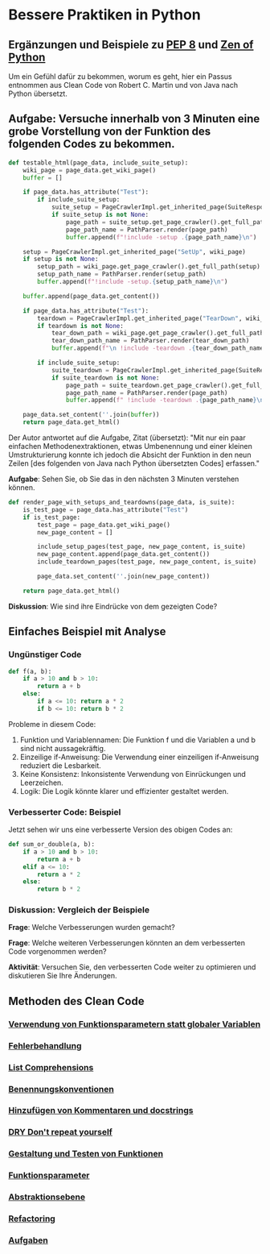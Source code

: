 # Bessere Praktiken in Python

## Ergänzungen und Beispiele zu [PEP 8](https://peps.python.org/pep-0008/) und [Zen of Python](https://gist.github.com/corysimmons/8b94c08421dec18bbaa4)

[//]: # (## Feinziele)

[//]: # ()
[//]: # (- **Erkennen und Vermeiden von schlechtem Code** )

[//]: # (- **Praktische Anwendung von Namenskonventionen** )

[//]: # (- **Implementierung des DRY-Prinzips** )

[//]: # (- **Verständnis für Testbarkeit** )

[//]: # (- **Anwendung von Kommentaren und Dokumentation** )

[//]: # (- **Einhalten eines konsistenten Codierungsstils** )

[//]: # (- **Refactoring-Kompetenz**)

[//]: # (- **Verständnis für die Struktur von Funktionen und Klassen**)

[//]: # (In diesem Abschnitt werden wir die wesentlichen Prinzipien des Clean Code detailliert betrachten. Dazu gehören Aspekte)

[//]: # (wie Lesbarkeit, Einfachheit und Wartbarkeit des Codes. Die Feinziele geben einen detaillierten Einblick in die)

[//]: # (spezifischen Fähigkeiten und Kenntnisse, die die Lernenden erwerben werden, um Clean Code effektiv in der Praxis)

[//]: # (anzuwenden. Dies bildet die Grundlage für die folgenden Abschnitte, in denen diese Prinzipien weiter vertieft und durch)

[//]: # (praktische Beispiele illustriert werden.)

Um ein Gefühl dafür zu bekommen, worum es geht, hier ein Passus entnommen aus Clean Code von Robert C. Martin und von Java nach Python übersetzt.

## Aufgabe: Versuche innerhalb von 3 Minuten eine grobe Vorstellung von der Funktion des folgenden Codes zu bekommen.

```python
def testable_html(page_data, include_suite_setup):
    wiki_page = page_data.get_wiki_page()
    buffer = []

    if page_data.has_attribute("Test"):
        if include_suite_setup:
            suite_setup = PageCrawlerImpl.get_inherited_page(SuiteResponder.SUITE_SETUP_NAME, wiki_page)
            if suite_setup is not None:
                page_path = suite_setup.get_page_crawler().get_full_path(suite_setup)
                page_path_name = PathParser.render(page_path)
                buffer.append(f"!include -setup .{page_path_name}\n")

    setup = PageCrawlerImpl.get_inherited_page("SetUp", wiki_page)
    if setup is not None:
        setup_path = wiki_page.get_page_crawler().get_full_path(setup)
        setup_path_name = PathParser.render(setup_path)
        buffer.append(f"!include -setup.{setup_path_name}\n")

    buffer.append(page_data.get_content())

    if page_data.has_attribute("Test"):
        teardown = PageCrawlerImpl.get_inherited_page("TearDown", wiki_page)
        if teardown is not None:
            tear_down_path = wiki_page.get_page_crawler().get_full_path(teardown)
            tear_down_path_name = PathParser.render(tear_down_path)
            buffer.append(f"\n !include -teardown .{tear_down_path_name}\n")

        if include_suite_setup:
            suite_teardown = PageCrawlerImpl.get_inherited_page(SuiteResponder.SUITE_TEARDOWN_NAME, wiki_page)
            if suite_teardown is not None:
                page_path = suite_teardown.get_page_crawler().get_full_path(suite_teardown)
                page_path_name = PathParser.render(page_path)
                buffer.append(f" !include -teardown .{page_path_name}\n")

    page_data.set_content(''.join(buffer))
    return page_data.get_html()
```

Der Autor antwortet auf die Aufgabe, Zitat (übersetzt): "Mit nur ein paar einfachen Methodenextraktionen, etwas Umbenennung und einer kleinen Umstrukturierung
konnte ich jedoch die Absicht der Funktion in den neun Zeilen [des folgenden von Java nach Python übersetzten Codes]
erfassen."

**Aufgabe**: Sehen Sie, ob Sie das in den nächsten 3 Minuten verstehen können.

```python
def render_page_with_setups_and_teardowns(page_data, is_suite):
    is_test_page = page_data.has_attribute("Test")
    if is_test_page:
        test_page = page_data.get_wiki_page()
        new_page_content = []

        include_setup_pages(test_page, new_page_content, is_suite)
        new_page_content.append(page_data.get_content())
        include_teardown_pages(test_page, new_page_content, is_suite)

        page_data.set_content(''.join(new_page_content))

    return page_data.get_html()
```

**Diskussion**: Wie sind ihre Eindrücke von dem gezeigten Code?

## Einfaches Beispiel mit Analyse

### Ungünstiger Code

```python
def f(a, b):
    if a > 10 and b > 10:
        return a + b
    else:
        if a <= 10: return a * 2
        if b <= 10: return b * 2
```

Probleme in diesem Code:

1. Funktion und Variablennamen: Die Funktion f und die Variablen a und b sind nicht aussagekräftig.
2. Einzeilige if-Anweisung: Die Verwendung einer einzeiligen if-Anweisung reduziert die Lesbarkeit.
3. Keine Konsistenz: Inkonsistente Verwendung von Einrückungen und Leerzeichen.
4. Logik: Die Logik könnte klarer und effizienter gestaltet werden.

### Verbesserter Code: Beispiel

Jetzt sehen wir uns eine verbesserte Version des obigen Codes an:

```python
def sum_or_double(a, b):
    if a > 10 and b > 10:
        return a + b
    elif a <= 10:
        return a * 2
    else:
        return b * 2
```

### Diskussion: Vergleich der Beispiele

**Frage**: Welche Verbesserungen wurden gemacht?

**Frage**: Welche weiteren Verbesserungen könnten an dem verbesserten Code vorgenommen werden?

**Aktivität**: Versuchen Sie, den verbesserten Code weiter zu optimieren und diskutieren Sie Ihre Änderungen.

## Methoden des Clean Code

### [Verwendung von Funktionsparametern statt globaler Variablen](../Globale_Parameter)

### [Fehlerbehandlung](../Fehlerbehandlung)

### [List Comprehensions](../ListComprehension)

### [Benennungskonventionen](../Benennungskonventionen)

### [Hinzufügen von Kommentaren und docstrings](../Kommentare)

### [DRY Don't repeat yourself](../DRY)

### [Gestaltung und Testen von Funktionen](../Funktionsgestaltung)

### [Funktionsparameter](../Funktionsparameter)

### [Abstraktionsebene](../Abstraktionsebene)

### [Refactoring](../Refactoring)

### [Aufgaben](../Aufgaben)

